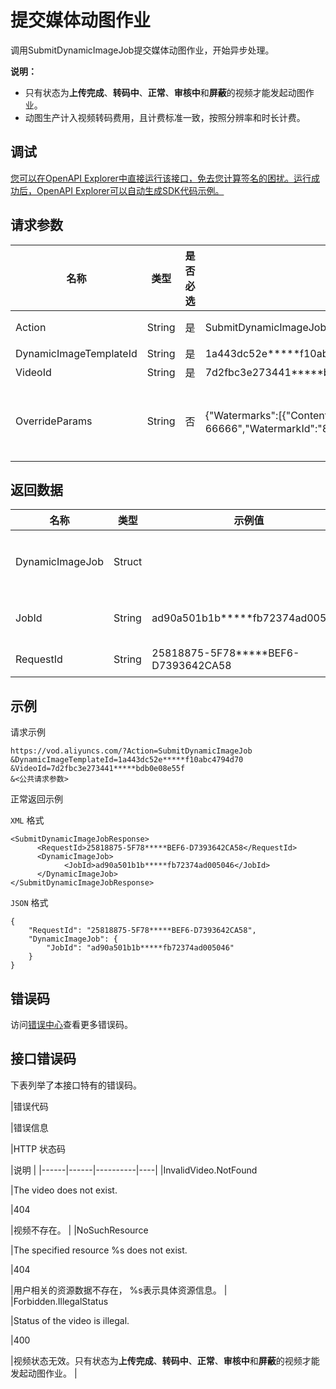 # 提交媒体动图作业

调用SubmitDynamicImageJob提交媒体动图作业，开始异步处理。

**说明：**

-   只有状态为**上传完成**、**转码中**、**正常**、**审核中**和**屏蔽**的视频才能发起动图作业。
-   动图生产计入视频转码费用，且计费标准一致，按照分辨率和时长计费。

## 调试

[您可以在OpenAPI Explorer中直接运行该接口，免去您计算签名的困扰。运行成功后，OpenAPI Explorer可以自动生成SDK代码示例。](https://api.aliyun.com/#product=vod&api=SubmitDynamicImageJob&type=RPC&version=2017-03-21)

## 请求参数

|名称|类型|是否必选|示例值|描述|
|--|--|----|---|--|
|Action|String|是|SubmitDynamicImageJob|系统规定参数。取值： **SubmitDynamicImageJob**。 |
|DynamicImageTemplateId|String|是|1a443dc52e\*\*\*\*\*f10abc4794d70|动图模板ID。 |
|VideoId|String|是|7d2fbc3e273441\*\*\*\*\*bdb0e08e55f|视频ID。 |
|OverrideParams|String|否|\{"Watermarks":\[\{"Content":"用户ID：66666","WatermarkId":"8ca03c884944bd0\*\*\*\*\*5efccc312367"\}\]\}|覆盖参数（JSON字符串）。具体详情，请参见[OverrideParams](~~98618~~)。支持对动图模板配置中的参数进行覆盖。具体内容，请参见[DynamicImageTemplateConfig](~~52839~~)。 |

## 返回数据

|名称|类型|示例值|描述|
|--|--|---|--|
|DynamicImageJob|Struct| |动图作业信息。 |
|JobId|String|ad90a501b1b\*\*\*\*\*fb72374ad005046|动图作业ID。 |
|RequestId|String|25818875-5F78\*\*\*\*\*BEF6-D7393642CA58|请求ID。 |

## 示例

请求示例

```
https://vod.aliyuncs.com/?Action=SubmitDynamicImageJob
&DynamicImageTemplateId=1a443dc52e*****f10abc4794d70
&VideoId=7d2fbc3e273441*****bdb0e08e55f
&<公共请求参数>
```

正常返回示例

`XML` 格式

```
<SubmitDynamicImageJobResponse>
      <RequestId>25818875-5F78*****BEF6-D7393642CA58</RequestId>
      <DynamicImageJob>
            <JobId>ad90a501b1b*****fb72374ad005046</JobId>
      </DynamicImageJob>
</SubmitDynamicImageJobResponse>
```

`JSON` 格式

```
{
    "RequestId": "25818875-5F78*****BEF6-D7393642CA58",
    "DynamicImageJob": {
        "JobId": "ad90a501b1b*****fb72374ad005046"
    }
}
```

## 错误码

访问[错误中心](https://error-center.alibabacloud.com/status/product/vod)查看更多错误码。

## 接口错误码

下表列举了本接口特有的错误码。

|错误代码

|错误信息

|HTTP 状态码

|说明 |
|------|------|----------|----|
|InvalidVideo.NotFound

|The video does not exist.

|404

|视频不存在。 |
|NoSuchResource

|The specified resource %s does not exist.

|404

|用户相关的资源数据不存在， %s表示具体资源信息。 |
|Forbidden.IllegalStatus

|Status of the video is illegal.

|400

|视频状态无效。只有状态为**上传完成**、**转码中**、**正常**、**审核中**和**屏蔽**的视频才能发起动图作业。 |

